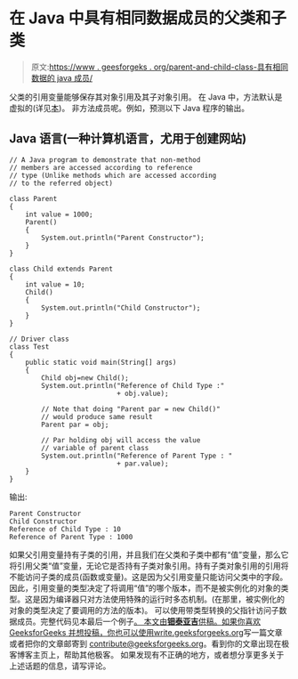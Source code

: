 # 在 Java 中具有相同数据成员的父类和子类

> 原文:[https://www . geesforgeks . org/parent-and-child-class-具有相同数据的 java 成员/](https://www.geeksforgeeks.org/parent-and-child-classes-having-same-data-member-in-java/)

父类的引用变量能够保存其对象引用及其子对象引用。
在 Java 中，方法默认是虚拟的(详见[本](https://www.geeksforgeeks.org/g-fact-43/))。
非方法成员呢。例如，预测以下 Java 程序的输出。

## Java 语言(一种计算机语言，尤用于创建网站)

```
// A Java program to demonstrate that non-method
// members are accessed according to reference
// type (Unlike methods which are accessed according
// to the referred object)

class Parent
{
    int value = 1000;
    Parent()
    {
        System.out.println("Parent Constructor");
    }
}

class Child extends Parent
{
    int value = 10;
    Child()
    {
        System.out.println("Child Constructor");
    }
}

// Driver class
class Test
{
    public static void main(String[] args)
    {
        Child obj=new Child();
        System.out.println("Reference of Child Type :"
                           + obj.value);

        // Note that doing "Parent par = new Child()"
        // would produce same result
        Parent par = obj;

        // Par holding obj will access the value
        // variable of parent class
        System.out.println("Reference of Parent Type : "
                           + par.value);
    }
}
```

输出:

```
Parent Constructor
Child Constructor
Reference of Child Type : 10
Reference of Parent Type : 1000
```

如果父引用变量持有子类的引用，并且我们在父类和子类中都有“值”变量，那么它将引用父类“值”变量，无论它是否持有子类对象引用。持有子类对象引用的引用将不能访问子类的成员(函数或变量)。这是因为父引用变量只能访问父类中的字段。因此，引用变量的类型决定了将调用“值”的哪个版本，而不是被实例化的对象的类型。这是因为编译器只对方法使用特殊的运行时多态机制。(在那里，被实例化的对象的类型决定了要调用的方法的版本)。
可以使用带类型转换的父指针访问子数据成员。完整代码见本最后一个例子[。
本文由**钿泰亚吉**供稿。如果你喜欢 GeeksforGeeks 并想投稿，你也可以使用](https://www.geeksforgeeks.org/java-instanceof-and-its-applications/)[write.geeksforgeeks.org](https://write.geeksforgeeks.org)写一篇文章或者把你的文章邮寄到 contribute@geeksforgeeks.org。看到你的文章出现在极客博客主页上，帮助其他极客。
如果发现有不正确的地方，或者想分享更多关于上述话题的信息，请写评论。